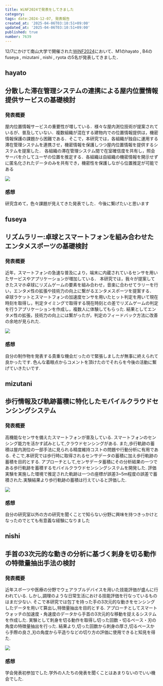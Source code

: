 ```yaml
---
title: WiNF2024で発表をしてきました
category:
tags: date:2024-12-07, 発表報告
created_at: '2025-04-06T03:10:51+09:00'
updated_at: '2025-04-06T03:10:51+09:00'
published: true
number: 7639
---
```



12/7にかけて南山大学で開催された[WiNF2024](https://sites.google.com/view/winf2024/)において、M1のhayato , B4のfuseya , mizutani , nishi , ryota の5名が発表してきました．


## hayato
## 分散した滞在管理システムの連携による屋内位置情報提供サービスの基礎検討
### 発表概要
屋内位置情報サービスの重要性が増している．様々な屋内測位技術が提案されているが、普及していない．複数組織が混在する建物内での位置情報提供は，機密情報保護の課題から困難である．そこで，本研究では，各組織が独自に運用する滞在管理システムを連携させ，機密情報を保護しつつ屋内位置情報を提供するシステムを提案した．
各組織の滞在管理システム間で在室確信度を共有し，照会サーバを介してユーザの位置を推定する．各組織は自組織の機密情報を開示せずに匿名化されたデータのみを共有でき，機密性を保護しながら位置推定が可能である

<img src="https://img.esa.io/uploads/production/attachments/13979/2025/04/06/148142/15d72856-98ca-4af9-ad0e-6273138b52e5.webp" />

### 感想
研究含めて，色々課題が見えてきた発表でした．今後に繋げたいと思います



## fuseya
## リズムラリー:卓球とスマートフォンを組み合わせたエンタメスポーツの基礎検討
### 発表概要
近年，スマートフォンの急速な普及により，端末に内蔵されているセンサを用いたサービスやアプリケーションが増加している．
本研究では，我々が提案してきたスマホ卓球にリズムゲームの要素を組み合わせ，音楽に合わせてラリーを行い，エンタメ性の拡張や技術力の向上に繋がるエンタメスポーツを提案する．
卓球ラケットとスマートフォンの加速度センサを用いたヒット判定を用いて現在時刻を取得し，判定タイミングで取得する現在時刻との差でリズムゲームの判定を行うアプリケーションを作成し，複数人に体験してもらった.
結果としてエンタメ性の拡張，技術力の向上には繋がったが，判定のフィードバック方法に改善の余地が見られた.

<img src="https://img.esa.io/uploads/production/attachments/13979/2025/04/06/148142/775caf54-e0de-4f0b-bb58-173ee994c523.webp" />

### 感想
自分の制作物を発表する貴重な機会だったので緊張しましたが無事に終えられて良かったです.
色んな着眼点からコメントを頂けたのでそれらを今後の活動に繋げていきたいです.


## mizutani
## 歩行情報及び軌跡蓄積に特化したモバイルクラウドセンシングシステム
### 発表概要
高機能なセンサを備えたスマートフォンが普及している.
スマートフォンのセンシング能力を活かす試みとして,クラウドセンシングがある.
また,歩行軌跡の蓄積は屋内測位の一部手法に見られる精度維持コストの問題や行動分析に有用である.
そこで,本研究では歩行時に取得されるセンサデータの蓄積に加え歩行軌跡の蓄積を目的とする.
アプローチとして,センサデータ蓄積にその分析結果の一つである歩行軌跡を蓄積するモバイルクラウドセンシングシステムを開発した.
評価実験を実施した環境で推定された軌跡は一つの座標が誤差3~5m程度の誤差で蓄積された.実験結果より歩行軌跡の蓄積は行えていると評価した.

<img src="https://img.esa.io/uploads/production/attachments/13979/2025/04/06/148142/090c1fcc-117a-4bee-a21a-c9db3df9dcb6.webp" />

### 感想
自分の研究室以外の方の研究を聞くことで知らない分野に興味を持つきっかけとなったのでとても有意義な経験になりました


## nishi
## 手首の3次元的な動きの分析に基づく刺身を切る動作の特徴量抽出手法の検討
### 発表概要
近年スポーツや医療の分野でウェアラブルデバイスを用いた技能評価が盛んに行われている.
しかし,調理のような日常生活における技能評価を行なっているものはまだ少ない.
そこで本研究では包丁を持った手の3次元的な動きをセンシングしたデータを用いて算出し,特徴量抽出を目的とする.
アプローチとしてスマートウォッチの加速度・角速度のデータから手首の3次元的な移動を捉えるシステムを作成した.
実験として刺身を切る動作を取得し切った回数・切るペース・刃の角度の特徴量抽出を行った.
結果より,切った回数から刺身の厚さ,切るペースから手際の良さ,刃の角度から平造りなどの切り方の評価に使用できると知見を得た.

<img src="https://img.esa.io/uploads/production/attachments/13979/2025/04/06/148142/4a8dba4b-5973-4e41-98e6-0d20556ad29e.webp" />

### 感想
学会発表初参加でした.学外の人たちの発表を聞くことはあまりないのでいい機会でした.





